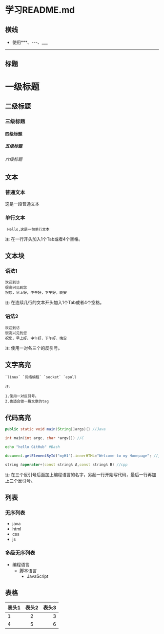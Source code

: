 # 学习README.md

## 横线
  * 使用***、---、___
  ***
  
## 标题
# 一级标题
## 二级标题
### 三级标题
#### 四级标题
##### 五级标题
###### 六级标题

## 文本
### 普通文本
这是一段普通文本
### 单行文本
     Hello,这是一句单行文本
`注:`在一行开头加入1个Tab或者4个空格。
  
## 文本块
### 语法1
    欢迎到访
    很高兴见到您
    祝您，早上好，中午好，下午好，晚安
`注:`在连续几行的文本开头加入1个Tab或者4个空格。
### 语法2
```
欢迎到访
很高兴见到您
祝您，早上好，中午好，下午好，晚安
```
`注:`使用一对各三个的反引号。

## 文字高亮
    `linux` `网络编程` `socket` `epoll
`注:`
```
1.使用一对反引号。
2.也适合做一篇文章的tag
```
## 代码高亮
```Java
public static void main(String[]args){} //Java
```
```c
int main(int argc, char *argv[]) //C
```
```Bash
echo "hello GitHub" #Bash
```
```javascript
document.getElementById("myH1").innerHTML="Welcome to my Homepage"; //javascipt
```
```cpp
string &operator+(const string& A,const string& B) //cpp
```
`注:`在三个反引号后面加上编程语言的名字，另起一行开始写代码，最后一行再加上三个反引号。

## 列表
### 无序列表
  * java
  * html
  * css
  * js
### 多级无序列表
  * 编程语言
    * 脚本语言
      * JavaScript
     
     
     
## 表格
|表头1|表头2|表头3|
|:------|:------:|------:|
|1|2|3|
|4|5|6|






